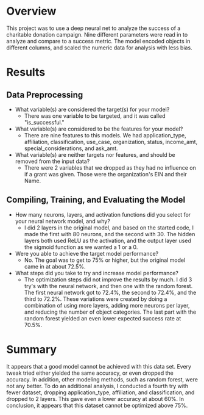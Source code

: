 # Overview
This project was to use a deep neural net to analyze the success of a charitable donation campaign. Nine different parameters were read in to analyze and compare to a success metric.  The model encoded objects in different columns, and scaled the numeric data for analysis with less bias.

# Results

## Data Preprocessing
- What variable(s) are considered the target(s) for your model?
	- There was one variable to be targeted, and it was called "is_successful."
- What variable(s) are considered to be the features for your model?
	- There are nine features to this models.  We had application_type, affiliation, classification, use_case, organization, status, income_amt, special_considerations, and ask_amt.
- What variable(s) are neither targets nor features, and should be removed from the input data? 
	- There were 2 variables that we dropped as they had no influence on if a grant was given.  Those were the organization's EIN and their Name.

## Compiling, Training, and Evaluating the Model

- How many neurons, layers, and activation functions did you select for your neural network model, and why?
	- I did 2 layers in the original model, and based on the started code, I made the first with 80 neurons, and the second with 30.  The hidden layers both used ReLU as the activation, and the output layer used the sigmoid function as we wanted a 1 or a 0.  
- Were you able to achieve the target model performance?
	- No.  The goal was to get to 75% or higher, but the original model came in at about 72.5%.
- What steps did you take to try and increase model performance? 
	- The optimization steps did not improve the results by much.  I did 3 try's with the neural network, and then one with the random forest.  The first neural network got to 72.4%, the second to 72.4%, and the third to 72.2%.  These variations were created by doing a combination of using more layers, adding more neurons per layer, and reducing the number of object categories.  The last part with the random forest yielded an even lower expected success rate at 70.5%.

# Summary
It appears that a good model cannot be achieved with this data set.  Every tweak tried either yielded the same accuracy, or even dropped the accuracy.  In addition, other modeling methods, such as random forest, were not any better.  To do an additional analysis, I conducted a fourth try with fewer dataset, dropping application_type, affiliation, and classification, and dropped to 2 layers.  This gave even a lower accuracy at about 60%.  In conclusion, it appears that this dataset cannot be optimized above 75%.